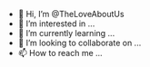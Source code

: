 - 👋 Hi, I’m @TheLoveAboutUs
- 👀 I’m interested in ...
- 🌱 I’m currently learning ...
- 💞️ I’m looking to collaborate on ...
- 📫 How to reach me ...

<!---
TheLoveAboutUs/TheLoveAboutUs is a ✨ special ✨ repository because its `README.md` (this file) appears on your GitHub profile.
You can click the Preview link to take a look at your changes.
--->
